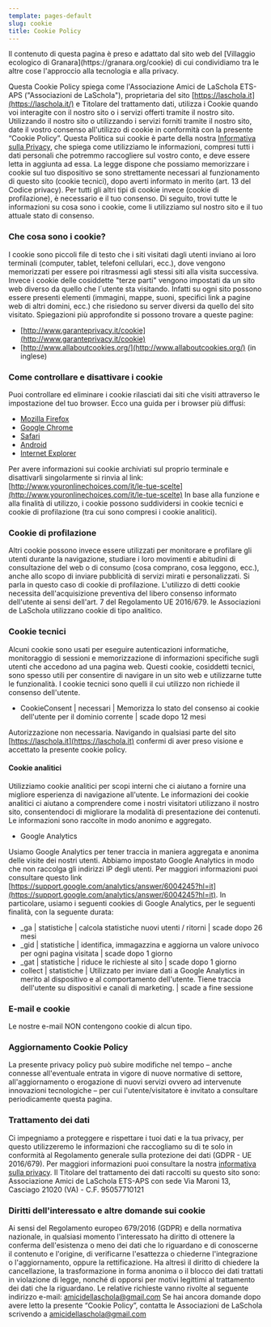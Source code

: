 ```yaml
---
template: pages-default
slug: cookie
title: Cookie Policy
---
```


<Alert>
  Il contenuto di questa pagina è preso e adattato dal sito web del [Villaggio ecologico di Granara](https://granara.org/cookie) di cui condividiamo tra le altre cose l'approccio alla tecnologia e alla privacy.
</Alert>

Questa Cookie Policy spiega come l'Associazione Amici de LaSchola ETS-APS ("Associazioni de LaSchola"), proprietaria del sito [https://laschola.it](https://laschola.it/) e Titolare del trattamento dati, utilizza i Cookie quando voi interagite con il nostro sito o i servizi offerti tramite il nostro sito. Utilizzando il nostro sito o utilizzando i servizi forniti tramite il nostro sito, date il vostro consenso all'utilizzo di cookie in conformità con la presente “Cookie Policy”.
Questa Politica sui cookie è parte della nostra [Informativa sulla Privacy](/privacy), che spiega come utilizziamo le informazioni, compresi tutti i dati personali che potremmo raccogliere sul vostro conto, e deve essere letta in aggiunta ad essa.
La legge dispone che possiamo memorizzare i cookie sul tuo dispositivo se sono strettamente necessari al funzionamento di questo sito (cookie tecnici), dopo averti informato in merito (art. 13 del Codice privacy). Per tutti gli altri tipi di cookie invece (cookie di profilazione), è necessario e il tuo consenso.
Di seguito, trovi tutte le informazioni su cosa sono i cookie, come li utilizziamo sul nostro sito e il tuo attuale stato di consenso.

### Che cosa sono i cookie?

I cookie sono piccoli file di testo che i siti visitati dagli utenti inviano ai loro terminali (computer, tablet, telefoni cellulari, ecc.), dove vengono memorizzati per essere poi ritrasmessi agli stessi siti alla visita successiva. Invece i cookie delle cosiddette "terze parti" vengono impostati da un sito web diverso da quello che l´utente sta visitando. Infatti su ogni sito possono essere presenti elementi (immagini, mappe, suoni, specifici link a pagine web di altri domini, ecc.) che risiedono su server diversi da quello del sito visitato.
Spiegazioni più approfondite si possono trovare a queste pagine:

- [http://www.garanteprivacy.it/cookie](http://www.garanteprivacy.it/cookie)
- [http://www.allaboutcookies.org/](http://www.allaboutcookies.org/) (in inglese)

### Come controllare e disattivare i cookie

Puoi controllare ed eliminare i cookie rilasciati dai siti che visiti attraverso le impostazione del tuo browser. Ecco una guida per i browser più diffusi:

- [Mozilla Firefox](http://support.mozilla.org/it-IT/kb/enable-and-disable-cookies-website-preferences)
- [Google Chrome](https://support.google.com/chrome/answer/95647?hl=it-IT&hlrm=fr&hlrm=en)
- [Safari](https://support.apple.com/it-it/HT201265)
- [Android](https://support.google.com/chrome/answer/95647?co=GENIE.Platform%3DAndroid&hl=it)
- [Internet Explorer](http://windows.microsoft.com/it-it/windows-vista/block-or-allow-cookies)

Per avere informazioni sui cookie archiviati sul proprio terminale e disattivarli singolarmente si rinvia al link: [http://www.youronlinechoices.com/it/le-tue-scelte](http://www.youronlinechoices.com/it/le-tue-scelte)
In base alla funzione e alla finalità di utilizzo, i cookie possono suddividersi in cookie tecnici e cookie di profilazione (tra cui sono compresi i cookie analitici).

### Cookie di profilazione

Altri cookie possono invece essere utilizzati per monitorare e profilare gli utenti durante la navigazione, studiare i loro movimenti e abitudini di consultazione del web o di consumo (cosa comprano, cosa leggono, ecc.), anche allo scopo di inviare pubblicità di servizi mirati e personalizzati. Si parla in questo caso di cookie di profilazione. L'utilizzo di detti cookie necessita dell'acquisizione preventiva del libero consenso informato dell'utente ai sensi dell'art. 7 del Regolamento UE 2016/679\. le Associazioni de LaSchola utilizzano cookie di tipo analitico.

### Cookie tecnici

Alcuni cookie sono usati per eseguire autenticazioni informatiche, monitoraggio di sessioni e memorizzazione di informazioni specifiche sugli utenti che accedono ad una pagina web. Questi cookie, cosiddetti tecnici, sono spesso utili per consentire di navigare in un sito web e utilizzarne tutte le funzionalità. I cookie tecnici sono quelli il cui utilizzo non richiede il consenso dell'utente.

- CookieConsent | necessari | Memorizza lo stato del consenso ai cookie dell'utente per il dominio corrente | scade dopo 12 mesi

Autorizzazione non necessaria. Navigando in qualsiasi parte del sito [https://laschola.it](https://laschola.it) confermi di aver preso visione e accettato la presente cookie policy.

#### Cookie analitici

Utilizziamo cookie analitici per scopi interni che ci aiutano a fornire una migliore esperienza di navigazione all'utente. Le informazioni dei cookie analitici ci aiutano a comprendere come i nostri visitatori utilizzano il nostro sito, consentendoci di migliorare la modalità di presentazione dei contenuti. Le informazioni sono raccolte in modo anonimo e aggregato.

- Google Analytics

Usiamo Google Analytics per tener traccia in maniera aggregata e anonima delle visite dei nostri utenti. Abbiamo impostato Google Analytics in modo che non raccolga gli indirizzi IP degli utenti. Per maggiori informazioni puoi consultare questo link [https://support.google.com/analytics/answer/6004245?hl=it](https://support.google.com/analytics/answer/6004245?hl=it).
In particolare, usiamo i seguenti cookies di Google Analytics, per le seguenti finalità, con la seguente durata:

- \_ga | statistiche | calcola statistiche nuovi utenti / ritorni | scade dopo 26 mesi
- \_gid | statistiche | identifica, immagazzina e aggiorna un valore univoco per ogni pagina visitata | scade dopo 1 giorno
- \_gat | statistiche | riduce le richieste al sito | scade dopo 1 giorno
- collect | statistiche | Utilizzato per inviare dati a Google Analytics in merito al dispositivo e al comportamento dell'utente. Tiene traccia dell'utente su dispositivi e canali di marketing. | scade a fine sessione

### E-mail e cookie

Le nostre e-mail NON contengono cookie di alcun tipo.

### Aggiornamento Cookie Policy

La presente privacy policy può subire modifiche nel tempo – anche connesse all'eventuale entrata in vigore di nuove normative di settore, all'aggiornamento o erogazione di nuovi servizi ovvero ad intervenute innovazioni tecnologiche – per cui l'utente/visitatore è invitato a consultare periodicamente questa pagina.

### Trattamento dei dati

Ci impegniamo a proteggere e rispettare i tuoi dati e la tua privacy, per questo utilizzeremo le informazioni che raccogliamo su di te solo in conformità al Regolamento generale sulla protezione dei dati (GDPR - UE 2016/679). Per maggiori informazioni puoi consultare la nostra [informativa sulla privacy](/privacy).
Il Titolare del trattamento dei dati raccolti su questo sito sono:
Associazione Amici de LaSchola ETS-APS con sede Via Maroni 13, Casciago 21020 (VA) - C.F. 95057710121

### Diritti dell'interessato e altre domande sui cookie

Ai sensi del Regolamento europeo 679/2016 (GDPR) e della normativa nazionale, in qualsiasi momento l'interessato ha diritto di ottenere la conferma dell'esistenza o meno dei dati che lo riguardano e di conoscerne il contenuto e l'origine, di verificarne l'esattezza o chiederne l'integrazione o l'aggiornamento, oppure la rettificazione. Ha altresì il diritto di chiedere la cancellazione, la trasformazione in forma anonima o il blocco dei dati trattati in violazione di legge, nonché di opporsi per motivi legittimi al trattamento dei dati che la riguardano. Le relative richieste vanno rivolte al seguente indirizzo e-mail: [amicidellaschola@gmail.com](mailto:amicidellaschola@gmail.com)
Se hai ancora domande dopo avere letto la presente “Cookie Policy”, contatta le Associazioni de LaSchola scrivendo a [amicidellaschola@gmail.com](mailto:amicidellaschola@gmail.com)
